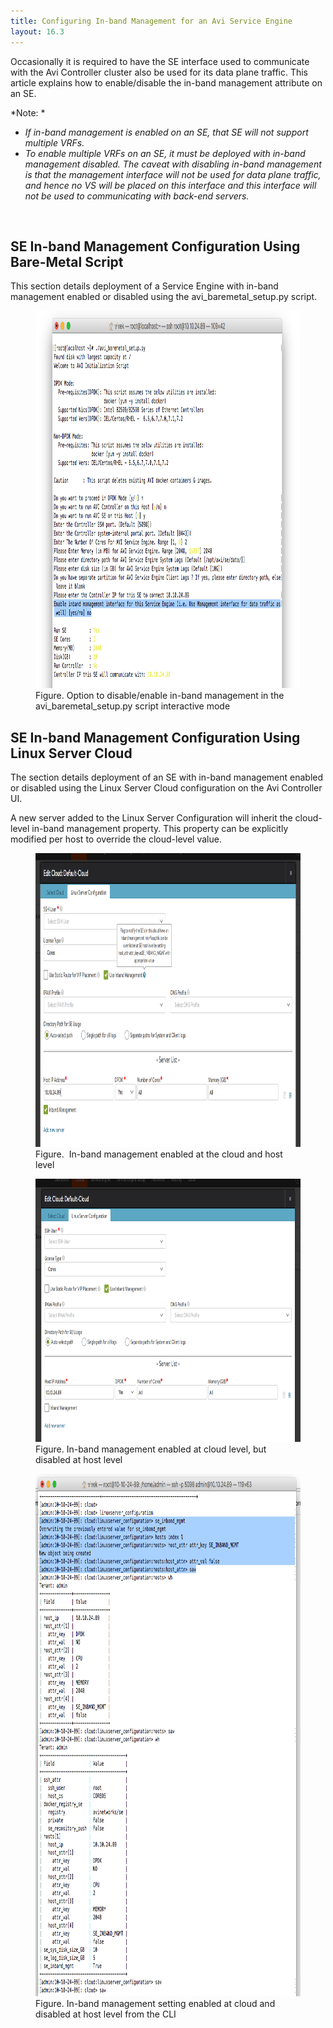 ```yaml
---
title: Configuring In-band Management for an Avi Service Engine
layout: 16.3
---
```

Occasionally it is required to have the SE interface used to communicate with the Avi Controller cluster also be used for its data plane traffic. This article explains how to enable/disable the in-band management attribute on an SE.

*Note: *

* *If in-band management is enabled on an SE, that SE will not support multiple VRFs.*
* *To enable multiple VRFs on an SE, it must be deployed with in-band management disabled. The caveat with disabling in-band management is that the management interface will not be used for data plane traffic, and hence no VS will be placed on this interface and this interface will not be used to communicating with back-end servers.* 

 

## **SE In-band Management Configuration Using Bare-Metal Script**

This section details deployment of a Service Engine with in-band management enabled or disabled using the avi_baremetal_setup.py script.

<figure class="thumbnail wp-caption aligncenter"> <a href="img/Screen-Shot-2016-10-12-at-7.17.43-PM.png"><img class="wp-image-15521" src="img/Screen-Shot-2016-10-12-at-7.17.43-PM.png" alt="deployment of a Service Engine with inband management enabled or disabled using the avi_baremetal_setup.py script" width="900" height="604"></a>  
<figcapture> Figure. Option to disable/enable in-band management in the avi_baremetal_setup.py script interactive mode 
</figcapture>
</figure> 

## **SE In-band Management Configuration Using Linux Server Cloud**

The section details deployment of an SE with in-band management enabled or disabled using the Linux Server Cloud configuration on the Avi Controller UI.<a href="img/Screen-Shot-2016-10-12-at-6.39.56-PM.png"><br> </a>

A new server added to the Linux Server Configuration will inherit the cloud-level in-band management property. This property can be explicitly modified per host to override the cloud-level value.

<figure class="thumbnail wp-caption aligncenter"> <a href="img/Screen-Shot-2016-10-17-at-1.01.03-PM.png"><img class="wp-image-15730" src="img/Screen-Shot-2016-10-17-at-1.01.03-PM.png" alt="Inband management enabled at the cloud and host level" width="900" height="470"></a>  
<figcapture> Figure.  In-band management enabled at the cloud and host level 
</figcapture>
</figure> 
<figure class="thumbnail wp-caption aligncenter"> <a href="img/Screen-Shot-2016-10-17-at-1.01.17-PM.png"><img class="wp-image-15732" src="img/Screen-Shot-2016-10-17-at-1.01.17-PM.png" alt="Inband management enabled at cloud level, but disabled at host level" width="800" height="421"></a>  
<figcapture> Figure. In-band management enabled at cloud level, but disabled at host level 
</figcapture>
</figure> 
<figure class="thumbnail wp-caption aligncenter"> <a href="img/Screen-Shot-2016-10-17-at-2.05.18-PM.png"><img class="wp-image-15768" src="img/Screen-Shot-2016-10-17-at-2.05.18-PM.png" alt="Inband Management setting enabled at cloud and disabled at host level from Avi Vantage CLI" width="800" height="836"></a>  
<figcapture> Figure. In-band management setting enabled at cloud and disabled at host level from the CLI 
</figcapture>
</figure> 